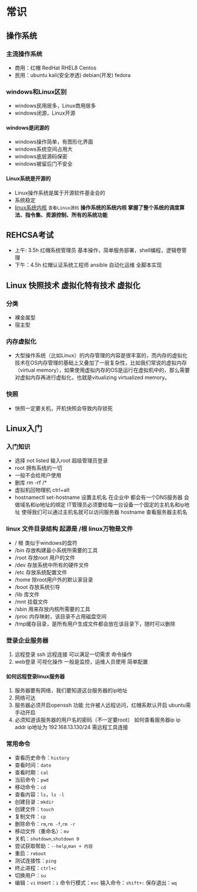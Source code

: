 <div style='display: none'>
  Date: 2022-01-15 14:28:39
  LastEditors: gyg
  LastEditTime: 2022-01-15 14:33:44
  FilePath: \test\常识1_8.mm.md
</div>

# 常识

## 操作系统

### 主流操作系统

- 商用：红帽 RedHat RHEL8 Centos
- 民用：ubuntu kali(安全渗透) debian(开发) fedora

### windows和Linux区别

- windows民用居多，Linux商用居多
- windows闭源，Linux开源

#### windows是闭源的

- windows操作简单，有图形化界面
- windows系统空间占用大
- windows底层源码保密
- windows被留后门不安全

#### Linux系统是开源的

- Linux操作系统是属于开源软件基金会的
- 系统稳定
- [linux系统内核](git.kernel.org) `查看Linux源码`
**操作系统的系统内核 掌握了整个系统的调度算法、指令集、资源控制、所有的系统功能**

## REHCSA考试

- 上午: 3.5h 红帽系统管理员 基本操作，简单服务部署，shell编程，逻辑卷管理
- 下午：4.5h 红帽认证系统工程师 ansible 自动化运维 全脚本实现

## Linux 快照技术 虚拟化特有技术 虚拟化

### 分类

- 裸金属型
- 宿主型

### 内存虚拟化

- 大型操作系统（比如Linux）的内存管理的内容是很丰富的，而内存的虚拟化技术在OS内存管理的基础上又叠加了一层复杂性，比如我们常说的虚拟内存（virtual memory），如果使用虚拟内存的OS是运行在虚拟机中的，那么需要对虚拟内存再进行虚拟化，也就是vitualizing virtualized memory。

### 快照

- 快照一定要关机，开机快照会导致内存锁死

## Linux入门

### 入门知识

- 选择 not listed 输入root 超级管理员登录  
- root 拥有系统的一切
- 一般不会给用户使用
- 删库 rm -rf /*
- 虚拟机回物理机 ctrl+alt
- hostnamectl set-hostname 设置主机名  在企业中   都会有一个DNS服务器 会做域名和ip地址的绑定    IT管理员必须要给每一台设备一个固定的主机名和ip地址   使得我们可以通过主机名就可以访问服务器
hostname   查看服务器主机名

### linux 文件目录结构 起源是 /根 linux万物是文件

- / 根 类似于windows的盘符
- /bin 存放构建最小系统所需要的工具
- /root 存放root 用户的文件
- /dev 存放系统中所有的硬件文件
- /etc 存放系统配置文件
- /home 除root用户外的默认家目录
- /boot 存放系统引导
- /lib 库文件
- /mnt 挂载文件
- /sbin 用来存放内核所需要的工具
- /proc 内存映射，该目录不占用磁盘空间
- /tmp缓存目录，是所有用户生成文件都会放在该目录下，随时可以删除

### 登录企业服务器

1. 远程登录 ssh 远程连接 可以满足一切需求 命令操作
2. web登录 可视化操作 一般是监控，运维人员使用 简单配置

#### 如何远程登录linux服务器

1. 服务器要有网络，我们要知道这台服务器的ip地址
2. 网络可达
3. 服务器必须开启openssh 功能 允许被人远程访问，红帽系默认开启 ubuntu需手动开启
4. 必须知道该服务器的用户名的密码（不一定要root）
  如何查看服务器ip ip addr
  ip地址为 192.168.13.130/24 需远程工具连接

### 常用命令

- 查看历史命令：`history`
- 查看时间：`date`
- 查看时期：`cal`
- 当前命令：`pwd`
- 移动命令：`cd`
- 查看内容：`ls`，`ls -l`
- 创建目录：`mkdir`
- 创建文件：`touch`
- 复制文件：`cp`
- 删除命令：`rm`,`rm -f`,`rm -r`
- 移动文件（重命名）：`mv`
- 关机：`shutdown`,`shutdown 0`
- 尝试获取帮助：`--help`,`man + 内容`
- 重启：`reboot`
- 测试连接性：`ping`
- 终止进程：`ctrl+c`
- 切换用户：`su`
- 编辑：`vi` insert：`i` 命令行模式：`esc` 输入命令：`shift+:` 保存退出：`wq`

